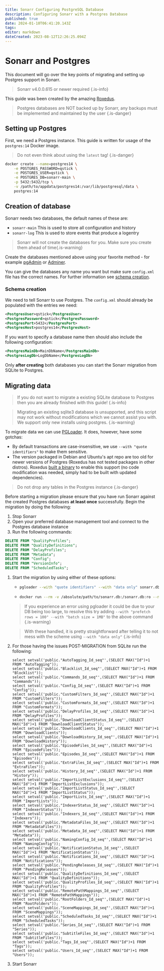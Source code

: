 ```yaml
---
title: Sonarr Configuring PostgreSQL Database
description: Configuring Sonarr with a Postgres Database
published: true
date: 2024-01-10T06:41:20.143Z
tags: 
editor: markdown
dateCreated: 2023-08-12T12:26:25.094Z
---
```


# Sonarr and Postgres

This document will go over the key points of migrating and setting up Postgres support in Sonarr.

> Sonarr v4.0.0.615 or newer required
{.is-info}

This guide was been created by the amazing [Roxedus](https://github.com/Roxedus).

> Postgres databases are NOT backed up by Sonarr, any backups must be implemented and maintained by the user
{.is-danger}

## Setting up Postgres

 First, we need a Postgres instance. This guide is written for usage of the `postgres:14` Docker image.

 > Do not even think about using the `latest` tag! {.is-danger}

```bash
docker create --name=postgres14 \
    -e POSTGRES_PASSWORD=qstick \
    -e POSTGRES_USER=qstick \
    -e POSTGRES_DB=sonarr-main \
    -p 5432:5432/tcp \
    -v /path/to/appdata/postgres14:/var/lib/postgresql/data \
    postgres:14
```

## Creation of database

Sonarr needs two databases, the default names of these are:

- `sonarr-main`   This is used to store all configuration and history
- `sonarr-log`    This is used to store events that produce a logentry

> Sonarr will not create the databases for you. Make sure you create them ahead of time{.is-warning}

Create the databases mentioned above using your favorite method - for example [pgAdmin](https://www.pgadmin.org/) or [Adminer](https://www.adminer.org/).

You can give the databases any name you want but make sure `config.xml` file has the correct names. For further information see [schema creation](/sonarr/postgres-setup#schema-creation).

### Schema creation

 We need to tell Sonarr to use Postgres. The `config.xml` should already be populated with the entries we need:

```xml
<PostgresUser>qstick</PostgresUser>
<PostgresPassword>qstick</PostgresPassword>
<PostgresPort>5432</PostgresPort>
<PostgresHost>postgres14</PostgresHost>
```

If you want to specify a database name then should also include the following configuration:

```xml
<PostgresMainDb>MainDbName</PostgresMainDb>
<PostgresLogDb>LogDbName</PostgresLogDb>
```

Only **after creating** both databases you can start the Sonarr migration from SQLite to Postgres.

## Migrating data

> If you do not want to migrate a existing SQLite database to Postgres then you are already finished with this guide! {.is-info}

> Migrating an existing sqlite3 database is unsupported, and this script may not work without modifications which we cannot assist you with. We support only new installs using postgres. {.is-warning}

To migrate data we can use [PGLoader](https://github.com/dimitri/pgloader). It does, however, have some gotchas:

- By default transactions are case-insensitive, we use `--with "quote identifiers"` to make them sensitive.
- The version packaged in Debian and Ubuntu's apt repo are too old for newer versions of Postgres (Roxedus has not tested packages in other distros).
  Roxedus [built a binary](https://github.com/Roxedus/Pgloader-bin) to enable this support (no code modification was needed, simply had to be built with updated dependencies).

> Do not drop any tables in the Postgres instance {.is-danger}

Before starting a migration please ensure that you have run Sonarr against the created Postgres databases **at least once** successfully. Begin the migration by doing the following:

1. Stop Sonarr
1. Open your preferred database management tool and connect to the Postgres database instance
1. Run the following commands:

```SQL
DELETE FROM "QualityProfiles";
DELETE FROM "QualityDefinitions";
DELETE FROM "DelayProfiles";
DELETE FROM "Metadata";
DELETE FROM "Config";
DELETE FROM "VersionInfo";
DELETE FROM "ScheduledTasks";
```

1. Start the migration by using either of these options:

    - ```bash
      pgloader --with "quote identifiers" --with "data only" sonarr.db 'postgresql://qstick:qstick@localhost/sonarr-main'
      ```

    - ```bash
      docker run --rm -v /absolute/path/to/sonarr.db:/sonarr.db:ro --network=host ghcr.io/roxedus/pgloader --with "quote identifiers" --with "data only" /sonarr.db "postgresql://qstick:qstick@localhost/sonarr-main"
      ```

    > If you experience an error using pgloader it could be due to your DB being too large, to resolve this try adding `--with "prefetch rows = 100" --with "batch size = 1MB"` to the above command
    {.is-warning}

    > With these handled, it is pretty straightforward after telling it to not mess with the scheme using `--with "data only"`
    {.is-info}

2. For those having the issues POST-MIGRATION from SQLite run the following:

    ```postgres
    select setval('public."AutoTagging_Id_seq"',(SELECT MAX("Id")+1 FROM "AutoTagging"));
    select setval('public."Blacklist_Id_seq"',(SELECT MAX("Id")+1 FROM "Blocklist"));
    select setval('public."Commands_Id_seq"',(SELECT MAX("Id")+1 FROM "Commands"));
    select setval('public."Config_Id_seq"',(SELECT MAX("Id")+1 FROM "Config"));
    select setval('public."CustomFilters_Id_seq"',(SELECT MAX("Id")+1 FROM "CustomFilters"));
    select setval('public."CustomFormats_Id_seq"',(SELECT MAX("Id")+1 FROM "CustomFormats"));
    select setval('public."DelayProfiles_Id_seq"',(SELECT MAX("Id")+1 FROM "DelayProfiles"));
    select setval('public."DownloadClientStatus_Id_seq"',(SELECT MAX("Id")+1 FROM "DownloadClientStatus"));
    select setval('public."DownloadClients_Id_seq"',(SELECT MAX("Id")+1 FROM "DownloadClients"));
    select setval('public."DownloadHistory_Id_seq"',(SELECT MAX("Id")+1 FROM "DownloadHistory"));
    select setval('public."EpisodeFiles_Id_seq"',(SELECT MAX("Id")+1 FROM "EpisodeFiles"));
    select setval('public."Episodes_Id_seq"',(SELECT MAX("Id")+1 FROM "Episodes"));
    select setval('public."ExtraFiles_Id_seq"',(SELECT MAX("Id")+1 FROM "ExtraFiles"));
    select setval('public."History_Id_seq"',(SELECT MAX("Id")+1 FROM "History"));
    select setval('public."ImportListExclusions_Id_seq"',(SELECT MAX("Id")+1 FROM "ImportListExclusions"));
    select setval('public."ImportListStatus_Id_seq"',(SELECT MAX("Id")+1 FROM "ImportListStatus"));
    select setval('public."ImportLists_Id_seq"',(SELECT MAX("Id")+1 FROM "ImportLists"));
    select setval('public."IndexerStatus_Id_seq"',(SELECT MAX("Id")+1 FROM "IndexerStatus"));
    select setval('public."Indexers_Id_seq"',(SELECT MAX("Id")+1 FROM "Indexers"));
    select setval('public."MetadataFiles_Id_seq"',(SELECT MAX("Id")+1 FROM "MetadataFiles"));
    select setval('public."Metadata_Id_seq"',(SELECT MAX("Id")+1 FROM "Metadata"));
    select setval('public."NamingConfig_Id_seq"',(SELECT MAX("Id")+1 FROM "NamingConfig"));
    select setval('public."NotificationStatus_Id_seq"',(SELECT MAX("Id")+1 FROM "NotificationStatus"));
    select setval('public."Notifications_Id_seq"',(SELECT MAX("Id")+1 FROM "Notifications"));
    select setval('public."PendingReleases_Id_seq"',(SELECT MAX("Id")+1 FROM "PendingReleases"));
    select setval('public."QualityDefinitions_Id_seq"',(SELECT MAX("Id")+1 FROM "QualityDefinitions"));
    select setval('public."QualityProfiles_Id_seq"',(SELECT MAX("Id")+1 FROM "QualityProfiles"));
    select setval('public."RemotePathMappings_Id_seq"',(SELECT MAX("Id")+1 FROM "RemotePathMappings"));
    select setval('public."RootFolders_Id_seq"',(SELECT MAX("Id")+1 FROM "RootFolders"));
    select setval('public."SceneMappings_Id_seq"',(SELECT MAX("Id")+1 FROM "SceneMappings"));
    select setval('public."ScheduledTasks_Id_seq"',(SELECT MAX("Id")+1 FROM "ScheduledTasks"));
    select setval('public."Series_Id_seq"',(SELECT MAX("Id")+1 FROM "Series"));
    select setval('public."SubtitleFiles_Id_seq"',(SELECT MAX("Id")+1 FROM "SubtitleFiles"));
    select setval('public."Tags_Id_seq"',(SELECT MAX("Id")+1 FROM "Tags"));
    select setval('public."Users_Id_seq"',(SELECT MAX("Id")+1 FROM "Users"));
    ```

3. Start Sonarr
